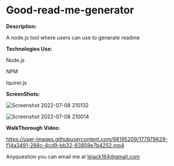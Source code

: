 # Good-read-me-generator

**Description:**

A node.js tool where users can use to generate readme

**Technologies Use:**

Node.js

NPM

Iquirer.js

**ScreenShots:**

![Screenshot 2022-07-08 210132](https://user-images.githubusercontent.com/98195209/177980049-4ecb576c-c08d-4a0a-aee2-c3ee4d04ef58.png)

![Screenshot 2022-07-08 210014](https://user-images.githubusercontent.com/98195209/177980126-911d0bea-7d61-4e7e-ad1a-8fbbc675d690.png)

**WalkThorough Video:**

https://user-images.githubusercontent.com/98195209/177979629-f14a3491-288c-4cd9-bb32-83859e7b4252.mp4

Anyquestion you can email me at lejack164@gmail.com
